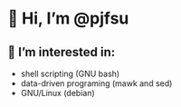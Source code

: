 # 👋 Hi, I’m @pjfsu
## 👀 I’m interested in:
* shell scripting (GNU bash)
* data-driven programing (mawk and sed)
* GNU/Linux (debian)

<!---
pjfsu/pjfsu is a ✨ special ✨ repository because its `README.md` (this file) appears on your GitHub profile.
You can click the Preview link to take a look at your changes.
--->

